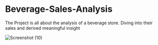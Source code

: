 # Beverage-Sales-Analysis
The Project is all about the analysis of a beverage store. Diving into their sales and derived meaningful insight 

![Screenshot (10)](https://github.com/user-attachments/assets/84c6fbc9-70e7-47ec-9013-a037f9b163a4)

